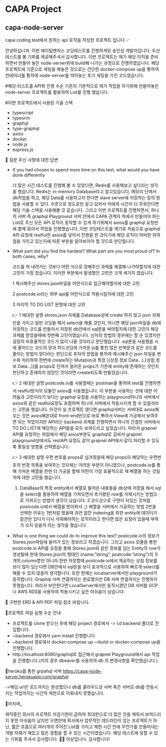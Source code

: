 # CAPA Project
## capa-node-server

capa coding test에서 원하는 api 로직을 작성한 프로젝트 입니다 ✅

안녕하십니까. 이번 에이팀벤처스 코딩테스트를 진행하게된 송인성 개발자입니다. 우선 테스트를 볼 기회를 제공해주셔서 감사합니다.
이번 프로젝트는 제가 해당 이직을 준비하면서 만들어 놓은 node-server위에 build해 나가는 과정으로 진행하였습니다.
해당 프로젝트에 기존으로 세팅을 해놓은 것으로는 간단한 docker-compose up을 통하여 컨테이너를 통하여 node-server를 띄어놓는 초기 세팅을 가진 코드였습니다.

#해당 리스트를 API화 진행 수순
기존의 기본적으로 제가 작업을 하기위해 만들어놓은 node-server 프로젝트를 활용하여 List를 진행 했습니다.

#이번 프로젝트에서 사용된 기술 스택
- typescript
- typeorm
- graphql
- type-graphql
- axios
- docker
- node.js
- express.js



📌 질문 주신 사항에 대한 답변
- If you had chosen to spend more time on this test, what would you have done differently

  더 많은 시간 테스트를 진행해 볼 수 있었다면, Redis를 사용해보고 싶다라는 생각을 했습니다. Redis는 in-memory Database라고 알고있습니다. 메모리 단에서 db작업을 하고, 해당 Data를 사용하고자
  한다면 slave server에 저장하는 등의 방법을 사용할 수 있다. 수준으로 정도로만 알고 있어서 저에게 시간이 더 주워진다면 해당 기술 스택을 사용해볼 것 같습니다.
  그리고 이번 프로젝트를 진행하면서, 하나의 서버 즉 graphql Playground 서버 안에서 CAPA 관계자 측에서 만들어야 하는 List로 주신 모든 API 로직이 동작할 수 있게 하기위해서 axios를 graphql 요청딴에
  함께 묶어서 작업을 진행했습니다. 이번 코딩테스트를 계기로 처음으로 graphql API 요청에 restful한 axios를 넣어서 진행을 한 것이기에 해당 로직이 어떠한 취약점을 가지고 있는지에 따른 부분을 알아보아야 할
  것으로 판단됩니다.
  
- What part did you find the hardest? What part are you most proud of? In both cases, why?
 
  코드를 쳐 내려가는 것보다 어떤 식으로 정해주신 과제를 해결해 나가야할지에 대한 고민이 가장 컸습니다. 이러한 부분에서 발생했던 고민은 크게 세가지 였습니다.
 
  1 제시해주신 stores.json파일을 어떤식으로 접근해야할지에 대한 고민
  
  2 postcode.io라는 외부 api를 어떤식으로 적용시킬지에 대한 고민
  
  3 마지막 TO DO LIST 문항에 대한 고민
  
   👉 1 에대한 설명
      stores.json 자체를 Database상에 create 하지 않고 json 자체만을 가지고 일반 코딩을 해서 select을 해줄 것인지, 
      아니면 해당 json파일을 db에 저장하는 코드를 만들어서 저장된 db안에서 sql문을 써야할지에 대한 고민이 해당 과제를 받았을때에 첫번째 고민이였습니다.
      선자의 방법의 경우에는 할 순 있겠지만 굉장히 비효율적인 코드가 많이 나올 것이라고 판단했습니다. sql문을 사용했을 시에 줄어드는 코드의 양과 하드코딩에 가까운 js를 통한 많은 반복문과 같은
      코드를 줄이는 방법이 맞다라는 판단으로 후자의 방법을 통하여 제시해주신 json 파일을 변수화 처리하여 한번에 create하는 Mutation과 특정 [{상점 정보 Data…},{상점 정보 Data…}]를 props로 던져서
      들어온 props가 기존에 entity에 존재하는 것인지 판단하고 존재하지 않았던 것이라면 create되도록 만들었습니다.

   👉 2 에대한 설명
	postcode.io를 사용할때는 postman을 통하여 test를 진행하면서 restful방식의 모듈인 axios를 사용했습니다. 이 부분을 사용하는 것에 대한 어려움과 고민이라기 보다는 graphql 요청을 사용하는 playground하나의 서버에서
	axios와 같은 restful요청도 포함하며 하나의 서버에서 작동시키게 할 수 있을까라는 고민을 했습니다. 이것이 실 프로젝트 였다면 graphql서버는 서버대로 axios해오는 것은 axios해온대로 front-end딴으로 바로 뿌려서 View에
	가공해서 보여주면 되는 작업이지만 API라는 backend 과제를 진행하면서 하나의 간결한 서버에서 TO DO LIST에 해당하는 API들을 모두 보여드리고 싶었습니다.
	따라서 grapnel API를 요청하는 파일에서 해당 axios부분도 graphql로 감싸서 grapnel playground상에서도 restAPI 요청도 같이 grapnel API에서 같이 처리할 수 있도록 통일성 방향을 선택했습니다.
   
    👉 3 에대한 설명
	 우편 번호를 props로 넘겨줬을때 해당 props의 해당하는 우편번호의 반경 목록을 보여주는 것자체는 어려운 부분이 아니였으나, postcode.io를 통해 가져온 배열을 한번 더 가공을 할때 어떤이 가장 효율적으로
	 재 배열을 하는 것일까에 대한 고민을 했습니다.
	 1. DataBase의 특정 entity에서 배열로 들어온 내용들을 db상에 저장을 해서 sql을 select를 활용하여 배열을 가져오면서 추가됐된 row를 삭제시키는 방법으로 가져오는 방법이 생각이 났습니다.
	 2.코드상으로 구현이 되있는 것처럼 postcode.io에서 배열을 받아와서 그 배열을 서버에서 가공하는 방법
	 2번을 선택한 이유는 1번처럼 했을때 과연 잠깐 indexing을 위한 entity에 데이터가 잠깐만 있다가 다시 삭제해야하는 로직이라고 한다면 많은 요청이 있을때 부하가 오지 않을까 라는 생각을 했습니다. 
  


- What is one thing we could do to improve this test?
 postcode.io의 정보가 Stores.json파일에 들어가 있는 정보라고 하겠습니다. 그리고 axios 모듈을 통한 postcode.io API를 요청을 통해 Stores.json와 같은 정보를 담는 Entity의 row가 생성될때
 현재 Stores.json의 형태인 {name:”string”, postcode:”string”}의 두개의 column뿐만 아니라 한번 저장할때 postcode.io에서 제공하는 상점 정보를 보다 많이 담는다면 DB안에서 sql문을 보다 효과적으로 사용하여
 빠르게 select를 해올 수 있지 않을까 생각합니다.
 또한 현재는 localserver에서만 playground가 동작합니다. Graphql 서버 연결까지는 완료했지만 
DB 서버 연결까지는 진행하지 못했습니다. 따라서 보안한다면 LocalServer에서만 동작시켰던 DB 서버를 GCP나 AWS RDS을 사용하여 적용시키고 싶은 아쉬움이 남습니다.




📌 구현한 ERD & API
PDF 파일 참조 바랍니다.




📌프로젝트 파일 실행 수순 안내
- 프로젝트를 clone 받으신 후에 해당 project 경로에서 -> cd backend 폴더로 진입합니다.
- ~backend 경로에서 yarn install 진행합니다.
- ~backend 경로에서 docker-compose up —build or docker-compose up을 진행합니다.
- http://localhost:8080/graphql로 접근해서 grapnel Playground에서 api 작업을 진행합니다.(저의 경우 dbeaver를 사용하여 db 의 변경사항을 확인했습니다.)




📌heroku를 통한 grpahql 서버
https://capa-node-server.herokuapp.com/graphql

->해당 url은 로드까지는 완성했으나 db를 클라우드상 서버 혹은 서버로 db를 연동시키는 작업까지는 시간적 제한으로 이뤄내지 못했습니다.




📌마치며,,

재직중인 회사의 프로젝트 마감기한이 급하여 최대한으로 더 많은 것을 채워서 보여드리지 못한 아쉬움이 남지만 오랜만에 회사에서 업무적인 데드라인이 있는 프로젝트가 아닌, 짧은 호흡으로 여러개의 주어진 List를 가지고 제한 시간 안에 무언가를 만들어내는 개발 자체가 재밌고 많은 경험을 할 수 있는 시간이였습니다. 해당 테스트에 응할 수 있는 기회를 주셔서 감사합니다. 🙆‍♂️ 이상입니다. 감사합니다!
